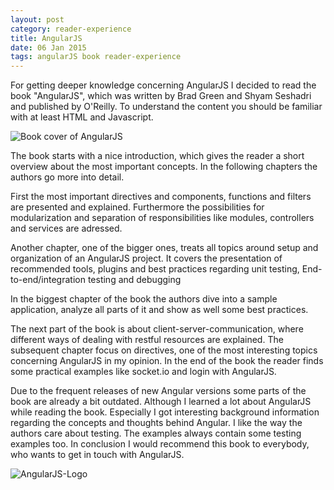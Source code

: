 ```yaml
---
layout: post
category: reader-experience
title: AngularJS
date: 06 Jan 2015
tags: angularJS book reader-experience
---
```


For getting deeper knowledge concerning AngularJS I decided to read the book "AngularJS", which was written by Brad Green and Shyam Seshadri and published by O'Reilly. To understand the content you should be familiar with at least HTML and Javascript.


<div class="inline-img-left">
    <img src="{{ site.url }}/assets/book-covers/angularjs.jpg" alt="Book cover of AngularJS"/>
</div>

The book starts with a nice introduction, which gives the reader a short overview about the most important concepts. In the following chapters the authors go more into detail.

First the most important directives and components, functions and filters are presented and explained. Furthermore the possibilities for modularization and separation of responsibilities like modules, controllers and services are adressed.

Another chapter, one of the bigger ones, treats all topics around setup and organization of an AngularJS project. It covers the presentation of recommended tools, plugins and best practices regarding unit testing, End-to-end/integration testing and debugging

In the biggest chapter of the book the authors dive into a sample application, analyze all parts of it and show as well some best practices.

The next part of the book is about client-server-communication, where different ways of dealing with restful resources are explained. The subsequent chapter focus on directives, one of the most interesting topics concerning AngularJS in my opinion. In the end of the book the reader finds some practical examples like socket.io and login with AngularJS.

Due to the frequent releases of new Angular versions some parts of the book are already a bit outdated. Although I learned a lot about AngularJS while reading the book. Especially I got interesting background information regarding the concepts and thoughts behind Angular. I like the way the authors care about testing. The examples always contain some testing examples too. In conclusion I would recommend this book to everybody, who wants to get in touch with AngularJS.

<div>
    <img src="{{ site.url }}/assets/angularjs_logo.png" alt="AngularJS-Logo"/>
</div>